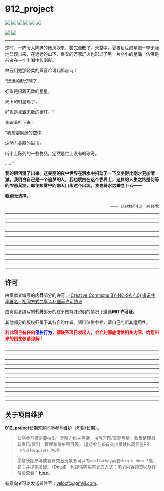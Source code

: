 # 912_project

[![](https://img.shields.io/badge/Author-@73fc-green.svg)](https://github.com/73fc)
[![](https://img.shields.io/badge/Author-@stellarkey-blue.svg)](https://github.com/stellarkey)
[![](https://img.shields.io/badge/Author-@pythonlearninger-orange.svg)](https://github.com/pythonlearninger)
[![](https://img.shields.io/badge/Author-@Jiang_Li-purple.svg)](https://github.com/louieworth)
[![](https://img.shields.io/badge/Author-@Jack_yang-yellow.svg)](https://github.com/GateYag)
[![](https://img.shields.io/badge/Author-@DomenWang-red.svg)](https://github.com/DomenWang)

![](https://img.shields.io/badge/License-MIT-000000.svg)
![](https://img.shields.io/badge/License-CC:BY:NC:SA::4.0-000000.svg)

---

这时，一阵令人陶醉的微风吹来，雾完全散了。天空中，夏夜灿烂的星海一望无际地显现出来，在远远的山下，泰安的万家灯火也形成了另一片小小的星海，仿佛是前者在一个小湖中的倒影。

林云用她那轻柔的声音吟诵起那首诗：

“远远的街灯明了，

好象是闪着无数的星星。

天上的明星现了，

好象是点着无数的街灯。“

我跟着吟下去：

“我想那飘渺的空中，

定然有美丽的街市。

街市上陈列的一些物品，定然是世上没有的珍奇。

……”

**我的眼泪涌了出来。这美丽的夜中世界在泪水中抖动了一下又变得比刚才更加清澈。我明白自己是一个追梦的人，我也明白在这个世界上，这样的人生之路是何等的险恶莫测，即使那雾中的南天门永远不出现，我也将永远攀登下去——**

**我别无选择。**

<p align="right">——《球状闪电》，刘慈欣</p>

---

---

---

---

---

---

---

---

---

---

---

---

---

## 许可

由贡献者编写的**内容**部分的许可：[(Creative Commons BY-NC-SA 4.0) 知识共享署名 - 相同方式共享 4.0 国际许可协议](https://creativecommons.org/licenses/by-nc-sa/4.0/deed.zh)

由贡献者编写的**代码**部分的在不做特殊说明的情况下遵循**MIT许可证**。

其他部分的版权归属于其各自的作者。资料仅供参考，请自己判断其适用性。

**<font color=red>若此项目有任何<font color=blue>侵权行为</font>，请联系项目发起人，会立刻彻底清除相关内容。给您带来的困扰敬请谅解！</font>**

---

---

---

---

---

---

---

---

---

---

---

---

---

## 关于项目维护

[**912_project**](https://github.com/stellarkey/912_project)长期欢迎同学参与维护（短期/长期）。

> 长期参与者需要抽出一定精力维护包括：撰写习题/真题解析，收集整理最新资讯/资料，管理和维护项目等。
> 短期参与者有突出贡献以高质量PR（Pull Request）为准。
>
> 愿意长期参与或者有突出贡献者可以向`stellarkey`索要`Margin Note 3`笔记；并提供答疑。（[Detail](https://www.zhihu.com/question/41059945/answer/1271758495)）
> 也提供购买笔记的方式：笔记内容预览以及详情请查看：[Here](https://github.com/stellarkey/912_project/blob/master/2%20%E7%BB%8F%E9%AA%8C%E5%B8%96/%E7%AC%94%E8%AE%B0/iPad%20Margin%20Note%203%E7%AC%94%E8%AE%B0%E8%AF%B4%E6%98%8E.md)。

有意向者可以发送邮件至：[velocfc@gmail.com](mailto:velocfc@gmail.com)。